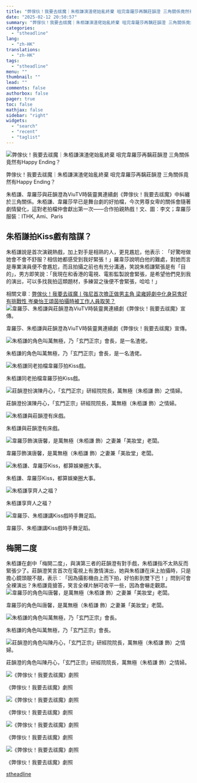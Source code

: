 ```yaml
---
title: "弊傢伙！我要去祓魔｜朱栢謙演渣佬始亂終棄 咀完韋羅莎再黐莊韻澄 三角關係竟然有Happy Ending？"
date: "2025-02-12 20:50:57"
summary: "弊傢伙！我要去祓魔｜朱栢謙演渣佬始亂終棄 咀完韋羅莎再黐莊韻澄 三角關係竟然有Happy E..."
categories:
  - "stheadline"
lang:
  - "zh-HK"
translations:
  - "zh-HK"
tags:
  - "stheadline"
menu: ""
thumbnail: ""
lead: ""
comments: false
authorbox: false
pager: true
toc: false
mathjax: false
sidebar: "right"
widgets:
  - "search"
  - "recent"
  - "taglist"
---
```


![弊傢伙！我要去祓魔｜朱栢謙演渣佬始亂終棄 咀完韋羅莎再黐莊韻澄 三角關係竟然有Happy Ending？](https://image.stheadline.com/f/680p0/0x0/100/none/4e670a466879da925b4f258ffad64b4c/stheadline/inewsmedia/20250212/_2025021219160838308.jpg)

弊傢伙！我要去祓魔｜朱栢謙演渣佬始亂終棄 咀完韋羅莎再黐莊韻澄 三角關係竟然有Happy Ending？




朱栢謙、韋羅莎與莊韻澄為ViuTV時裝靈異連續劇《弊傢伙！我要去祓魔》中糾纏於三角關係。朱栢謙、韋羅莎早已是舞台劇的好拍檔，今次男尊女卑的關係會隨著劇情變化，這對老拍檔仲會獻出第一次——合作拍親熱戲！文、圖︰李文；韋羅莎服裝︰ITHK, Ami、Paris

朱栢謙拍Kiss戲有陰謀？
-------------

朱栢謙說是首次演親熱戲，加上對手是相熟的人，更見尷尬，他表示︰「好驚咁做她會不會不舒服？相信她都感受到我好緊張！」羅韋莎說明白他的難處，對她而言是專業演員便不會尷尬，而且拍攝之前也有充分溝通，笑說朱栢謙緊張是有「目的」，男方即笑說：「我現在和香港的電視、電影監製說會緊張，是希望他們見到我的演出，可以多找我拍這類題材，多練習之後便不會緊張，哈哈！」

相關文章︰[弊傢伙！我要去祓魔丨強尼首次擔正做男主角 梁雍婷劇中化身惡鬼好有挑戰性 岑樂怡王頌茵拍攝時被工作人員取笑？](https://www.stheadline.com/film-drama/3426200/%E5%BC%8A%E5%82%A2%E4%BC%99%E6%88%91%E8%A6%81%E5%8E%BB%E7%A5%93%E9%AD%94%E4%B8%A8%E5%BC%B7%E5%B0%BC%E9%A6%96%E6%AC%A1%E6%93%94%E6%AD%A3%E5%81%9A%E7%94%B7%E4%B8%BB%E8%A7%92-%E6%A2%81%E9%9B%8D%E5%A9%B7%E5%8A%87%E4%B8%AD%E5%8C%96%E8%BA%AB%E6%83%A1%E9%AC%BC%E5%A5%BD%E6%9C%89%E6%8C%91%E6%88%B0%E6%80%A7-%E5%B2%91%E6%A8%82%E6%80%A1%E7%8E%8B%E9%A0%8C%E8%8C%B5%E6%8B%8D%E6%94%9D%E6%99%82%E8%A2%AB%E5%B7%A5%E4%BD%9C%E4%BA%BA%E5%93%A1%E5%8F%96%E7%AC%91)
 ![韋羅莎、朱栢謙與莊韻澄為ViuTV時裝靈異連續劇《弊傢伙！我要去祓魔》宣傳。](https://image.hkhl.hk/f/1024p0/0x0/100/none/059ede598b92fbea62168732b5008843/2025-02/20250206_141230.jpg)


韋羅莎、朱栢謙與莊韻澄為ViuTV時裝靈異連續劇《弊傢伙！我要去祓魔》宣傳。



 ![朱栢謙的角色叫萬無極，乃「玄門正宗」會長，是一名渣佬。](https://image.hkhl.hk/f/1024p0/0x0/100/none/2246886e8b4bdbbe77d233ea8cea8a10/2025-02/20250206_141742.jpg)


朱栢謙的角色叫萬無極，乃「玄門正宗」會長，是一名渣佬。



 ![朱栢謙同老拍檔韋羅莎拍Kiss戲。](https://image.hkhl.hk/f/1024p0/0x0/100/none/9a075ad1f57890e043988a387324fe88/2025-02/20250206_140420.jpg)


朱栢謙同老拍檔韋羅莎拍Kiss戲。



 ![莊韻澄扮演陳丹心，「玄門正宗」研經院院長，萬無極（朱栢謙 飾）之情婦。](https://image.hkhl.hk/f/1024p0/0x0/100/none/681aa4fe79fe13b6a5edd9cb7e59e47b/2025-02/20250206_140853.jpg)


莊韻澄扮演陳丹心，「玄門正宗」研經院院長，萬無極（朱栢謙 飾）之情婦。



 ![朱栢謙與莊韻澄有床戲。](https://image.hkhl.hk/f/1024p0/0x0/100/none/e92961ec64455f00911d09a31affab80/2025-02/20250206_140915.jpg)


朱栢謙與莊韻澄有床戲。



 ![韋羅莎飾演唐馨，是萬無極（朱栢謙 飾）之妻兼「美妝堂」老闆。](https://image.hkhl.hk/f/1024p0/0x0/100/none/566652ba8fa3c6df8c5d957b443a5daf/2025-02/20250206_141012.jpg)


韋羅莎飾演唐馨，是萬無極（朱栢謙 飾）之妻兼「美妝堂」老闆。



 ![朱栢謙、韋羅莎Kiss，都算娛樂圈大事。](https://image.hkhl.hk/f/1024p0/0x0/100/none/a9ceca4d3ded0236ae2dafdeaef17b8a/2025-02/20250206_141023.jpg)


朱栢謙、韋羅莎Kiss，都算娛樂圈大事。



 ![朱栢謙享齊人之福？](https://image.hkhl.hk/f/1024p0/0x0/100/none/0d3e90c33aeaeacce374e594d6cd5711/2025-02/20250206_141135.jpg)


朱栢謙享齊人之福？



 ![韋羅莎、朱栢謙講Kiss戲時手舞足蹈。](https://image.hkhl.hk/f/1024p0/0x0/100/none/c1f836d35cc709a89b3d7bcbe5b46dc6/2025-02/20250206_141730.jpg)


韋羅莎、朱栢謙講Kiss戲時手舞足蹈。




梅開二度
----

朱栢謙在劇中「梅開二度」，與演第三者的莊韻澄有對手戲，朱栢謙指不太熟反而緊張少了。莊韻澄笑言首次在電視上有激情演出，她與朱栢謙在床上拍攝時，只是擔心鏡頭靚不靚，表示︰「因為攝影機由上而下拍，好怕影到雙下巴！」問到可會全裸演出？朱栢謙竟搶答，笑言全裸片酬可收平一些，因為會嚇走觀眾。
 ![韋羅莎的角色叫唐馨，是萬無極（朱栢謙 飾）之妻兼「美妝堂」老闆。](https://image.hkhl.hk/f/1024p0/0x0/100/none/2278b87d31fde579fae841bfa0b48e30/2025-02/BS-0100_0.jpg)


韋羅莎的角色叫唐馨，是萬無極（朱栢謙 飾）之妻兼「美妝堂」老闆。



 ![朱栢謙的角色叫萬無極，乃「玄門正宗」會長。](https://image.hkhl.hk/f/1024p0/0x0/100/none/8c1a3afecd4ce26d66cdc53d2e12e295/2025-02/BS-0349.jpg)


朱栢謙的角色叫萬無極，乃「玄門正宗」會長。



 ![莊韻澄的角色叫陳丹心，「玄門正宗」研經院院長，萬無極（朱栢謙 飾）之情婦。](https://image.hkhl.hk/f/1024p0/0x0/100/none/56313bd4c0ec613581e8505073e25fb9/2025-02/BS-0059.jpg)


莊韻澄的角色叫陳丹心，「玄門正宗」研經院院長，萬無極（朱栢謙 飾）之情婦。



 ![《弊傢伙！我要去祓魔》劇照](https://image.hkhl.hk/f/1024p0/0x0/100/none/cf9bc36b08eec071c83d1595a6c0fc69/2025-02/BS-0104.jpg)


《弊傢伙！我要去祓魔》劇照



 ![《弊傢伙！我要去祓魔》劇照](https://image.hkhl.hk/f/1024p0/0x0/100/none/58ac0d5a75297ac7257eb5bea62095cf/2025-02/BS-0109.jpg)


《弊傢伙！我要去祓魔》劇照



 ![《弊傢伙！我要去祓魔》劇照](https://image.hkhl.hk/f/1024p0/0x0/100/none/2b1ef916e2e12270406a5d5d11282670/2025-02/BS-0331.jpg)


《弊傢伙！我要去祓魔》劇照



 ![《弊傢伙！我要去祓魔》劇照](https://image.hkhl.hk/f/1024p0/0x0/100/none/81ad20bddf5ba56369ee41a3dc3a91a2/2025-02/BS-0344.jpg)


《弊傢伙！我要去祓魔》劇照

[stheadline](https://std.stheadline.com/realtime/article/2052409/即時-娛樂-弊傢伙-我要去祓魔-朱栢謙演渣佬始亂終棄-咀完韋羅莎再黐莊韻澄-三角關係竟然有Happy-Ending)

